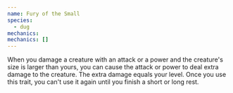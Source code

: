 ```yaml
---
name: Fury of the Small
species:
  - dug
mechanics:
mechanics: []
---
```

When you damage a creature with an attack or a power and the creature's size is larger than yours, you can cause the attack or power to deal extra damage to the creature. The extra damage equals your level. Once you use this trait, you can't use it again until you finish a short or long rest.
